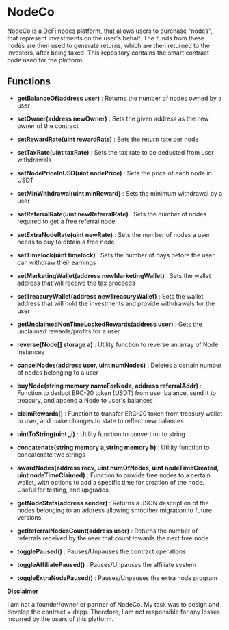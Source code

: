 # NodeCo
NodeCo is a DeFi nodes platform, that allows users to purchase &quot;nodes&quot;, that represent investments on the user&#39;s behalf. The funds from these nodes are then used to generate returns, which are then returned to the investors, after being taxed. This repository contains the smart contract code used for the platform.

## Functions

* **getBalanceOf(address user)** : Returns the number of nodes owned by a user

* **setOwner(address newOwner)** : Sets the given address as the new owner of the contract

* **setRewardRate(uint rewardRate)** : Sets the return rate per node

* **setTaxRate(uint taxRate)** : Sets the tax rate to be deducted from user withdrawals

* **setNodePriceInUSD(uint nodePrice)** : Sets the price of each node in USDT

 * **setMinWithdrawal(uint minReward)** : Sets the minimum withdrawal by a user

* **setReferralRate(uint newReferralRate)** : Sets the number of nodes required to get a free referral node

* **setExtraNodeRate(uint newRate)** : Sets the number of nodes a user needs to buy to obtain a free node

* **setTimelock(uint timelock)** : Sets the number of days before the user can withdraw their earnings

* **setMarketingWallet(address newMarketingWallet)** : Sets the wallet address that will receive the tax proceeds

* **setTreasuryWallet(address newTreasuryWallet)** : Sets the wallet address that will hold the investments and provide withdrawals for the user

* **getUnclaimedNonTimeLockedRewards(address user)** : Gets the unclaimed rewards/profits for a user

* **reverse(Node[] storage a)** : Utility function to reverse an array of Node instances

* **cancelNodes(address user, uint numNodes)** : Deletes a certain number of nodes belonging to a user

* **buyNode(string memory nameForNode, address referralAddr)** : Function to deduct ERC-20 token (USDT) from user balance, send it to treasury, and append a Node to user&#39;s balances

* **claimRewards()** : Function to transfer ERC-20 token from treasury wallet to user, and make changes to state to reflect new balances

* **uintToString(uint \_i)** : Utility function to convert int to string

* **concatenate(string memory a,string memory b)** : Utility function to concatenate two strings

* **awardNodes(address recv, uint numOfNodes, uint nodeTimeCreated, uint nodeTimeClaimed)** : Function to provide free nodes to a certain wallet, with options to add a specific time for creation of the node. Useful for testing, and upgrades.

* **getNodeStats(address sender)** : Returns a JSON description of the nodes belonging to an address allowing smoother migration to future versions.

* **getReferralNodesCount(address user)** : Returns the number of referrals received by the user that count towards the next free node

* **togglePaused()** : Pauses/Unpauses the contract operations

* **toggleAffiliatePaused()** : Pauses/Unpauses the affiliate system

* **toggleExtraNodePaused()** : Pauses/Unpauses the extra node program

**Disclaimer**

I am not a founder/owner or partner of NodeCo. My task was to design and develop the contract + dapp. Therefore, I am not responsible for any losses incurred by the users of this platform.
